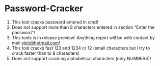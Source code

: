 # Password-Cracker
1) This tool cracks password entered in cmd!
2) Does not support more than 8 characters entered in section "Enter the password"!
3) This tools is in release preview! Anything report will be with contact by mail vioit@hotmail.com!
4) This tool cracks fast 123 and 1234 or 12 (small characters but i try to crack faster than to 8 characters!
5) Does not support cracking alphabetical characters (only NUMBERS)!
